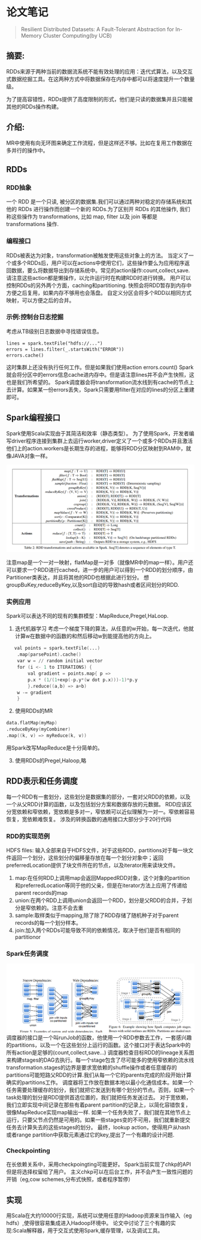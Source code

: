 # 论文笔记
> Resilient Distributed Datasets: A Fault-Tolerant Abstraction for In-Memory Cluster Computing(by UCB)
## 摘要:
RDDs来源于两种当前的数据流系统不能有效处理的应用：迭代式算法，以及交互式数据挖掘工具。在这两种方式中将数据保存在内存中都可以将速度提升一个数量级。

为了提高容错性，RDDs提供了高度限制的形式，他们是只读的数据集并且只能被其他的RDDs操作构建。
## 介绍:
MR中使用有向无环图来确定工作流程，但是这样还不够。比如在复用工作数据在多并行的操作中。
## RDDs
### RDD抽象
一个 RDD 是一个只读, 被分区的数据集.我们可以通过两种对稳定的存储系统和其他的 RDDs 进行操作而创建一个新的 RDDs.为了区别开 RDDs 的其他操作, 我们称这些操作为 transformations, 比如 map, filter 以及 join 等都是 transformations 操作.

### 编程接口
RDDs被表达为对象，transformation被触发使用这些对象上的方法。
当定义了一个或多个RDDs后，用户可以在actions中使用它们，这些操作要么为应用程序返回数据，要么将数据导出到存储系统中。常见的action操作:count,collect,save.
请注意这些action都是懒操作，以允许运行时在构建RDD时进行转换。
用户可以控制RDDs的另外两个方面，caching和partitioning.
快照会将RDD暂存到内存中方便之后复用，如果内存不够用也会落盘。
自定义分区会将多个RDD以相同方式映射，可以方便之后的合并。
### 示例:控制台日志挖掘
考虑从TB级别日志数据中寻找错误信息。
```
lines = spark.textFile("hdfs://...")
errors = lines.filter(_.startsWith("ERROR"))
errors.cache()
```
这时集群上还没有执行任何工作。但是如果我们使用action
errors.count()
Spark就会将分区中的errors信息cache进内存中。但是请注意lines并不会产生快照，这也是我们所希望的。
Spark调度器会将transformation流水线到有cache的节点上去计算。如果某一份errors丢失，Spark只需要用filter在对应的lines的分区上重建即可。

## Spark编程接口
Spark使用Scala实现由于其简洁和效率（静态类型）。
为了使用Spark，开发者编写driver程序连接到集群上去运行worker,driver定义了一个或多个RDDs并且激活他们上的action.workers是长期生存的进程，能够将RDD分区映射到RAM中，就像JAVA对象一样。

![image](../src/RDD_interfaces.png)

注意map是一个一对一映射，flatMap是一对多（就像MR中的map一样）。用户还可以要求一个RDD进行cached，进一步的用户可以得到一个RDD的划分顺序，由Partitioner类表达，并且将其他的RDD也根据此进行划分。
想groupBuKey,reduceByKey,以及sort自动的导致hash或者区间划分的RDD.

### 实例应用
Spark可以表达不同的现有的集群模型：MapReduce,Pregel,HaLoop.
1. 迭代机器学习
   考虑一个梯度下降的算法，从任意的w开始，每一次迭代，他就计算w在数据中的函数的和然后移动w到能提高他的方向上。

``` s
   val points = spark.textFile(...)
    .map(parsePoint).cache()
    var w = // random initial vector
    for (i <- 1 to ITERATIONS) {
        val gradient = points.map{ p =>
        p.x * (1/(1+exp(-p.y*(w dot p.x)))-1)*p.y
        }.reduce((a,b) => a+b)
    w -= gradient
    }
```

2. 使用RDDs的MR
```S
data.flatMap(myMap)
.reduceByKey(myCombiner)
.map((k, v) => myReduce(k, v))
```
   用Spark改写MapReduce是十分简单的。

3. 使用RDDs的Pregel,Haloop,略


## RDD表示和任务调度
每一个RDD有一套划分，这些划分是数据集的部分，一套对父RDD的依赖，以及一个从父RDD计算的函数，以及包括划分方案和数据存放的元数据。
RDD应该区分宽依赖和窄依赖，宽依赖是多对一，窄依赖可以近似理解为一对一。窄依赖容易恢复，宽依赖难恢复。
涉及的转换函数的通用接口大部分少于20行代码

### RDD的实现范例
HDFS files:
输入全部来自于HDFS文件，对于这些RDD，partitions对于每一块文件返回一个划分，这些划分的偏移量存放在每一个划分对象中；返回preferredLocation提供了块文件所在的节点，以及iterator用来读块文件。
1. map:在任何RDD上调用map会返回MappedRDD对象，这个对象的partition和preferredLocation等同于他的父亲，但是在iterator方法上应用了传递给parent records的map
2. union:在两个RDD上调用union会返回一个RDD，划分是父RDD的合并，子划分是窄依赖的。注意不会去重
3. sample:取样类似于mapping,除了除了RDD存储了随机种子对于parent records的每一个划分样本。
4. join:加入两个RDDs可能导致不同的依赖情况，取决于他们是否有相同的partitionor

### Spark任务调度
![spark2](../src/Spark2.png)
调度器的接口是一个叫runJob的函数，他使用一个RDD参数去工作，一套感兴趣的partitions，以及一个在这些划分上运行的函数。这个接口对于表达Spark中的所有action是足够的(count,collect,save...)
调度器检查目标RDD的lineage关系图来构建stages的DAG去执行。每一个stage包含了尽可能多的使用窄依赖的流水线transformation.stages的边界是要求宽依赖的shuffle操作或者任意缓存的partitions可能短路父RDD的计算.我们从每一个它的parents完成的阶段开始计算确实的partitions工作。
调度器将工作放在数据本地以最小化通信成本。如果一个任务需要处理缓存的划分，我们就把它发送到有哪个划分的节点。否则，如果一个task处理的划分是RDD提供首选位置的，我们就把任务发送过去。
对于宽依赖，我们立即实现中间记录在那些有着parent partition的记录上，以简化容错恢复，很像MapReduce实现map输出一样.
如果一个任务失败了，我们就在其他节点上运行，只要父节点仍然是可用的。如果一些stages变的不可用，我们就重新提交任务去计算失去的这些stages的划分。
最终，lookup action，使得用户从hash或者range partition中获取元素通过它的key,提出了一个有趣的设计问题.
### Checkpointing
在长依赖关系中，采用checkpoingting可能更好。
Spark当前实现了chkp的API但是将选择权留给了用户。
主义chkp可以在后台工作，并不会产生一致性问题的开销（eg,cow schemes,分布式快照，或者程序暂停）

## 实现
用Scala在大约10000行实现，系统可以使用任意的Hadoop资源来当作输入（eg hdfs）,使得很容易集成进入Hadoop环境中。
论文中讨论了三个有趣的实现:Scala解释器，用于交互式使用Spark,缓存管理，以及调试工具。
